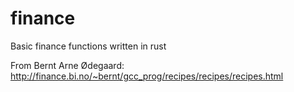 # finance

Basic finance functions written in rust

From Bernt Arne Ødegaard:
http://finance.bi.no/~bernt/gcc_prog/recipes/recipes/recipes.html
